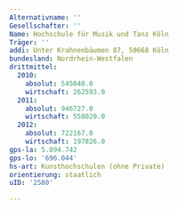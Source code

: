 ```yaml
---
Alternativname: ''
Gesellschafter: ''
Name: Hochschule für Musik und Tanz Köln
Träger: ''
addi: Unter Krahnenbäumen 87, 50668 Köln
bundesland: Nordrhein-Westfalen
drittmittel:
  2010:
    absolut: 545040.0
    wirtschaft: 262593.0
  2011:
    absolut: 946727.0
    wirtschaft: 558020.0
  2012:
    absolut: 722167.0
    wirtschaft: 197826.0
gps-la: 5.094.742
gps-lo: '696.044'
hs-art: Kunsthochschulen (ohne Private)
orientierung: staatlich
uID: '2580'

---
```


